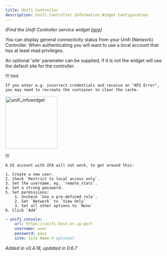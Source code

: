 ```yaml
---
title: Unifi Controller
description: Unifi Controller Information Widget Configuration
---
```


_(Find the Unifi Controller service widget [here](../services/unifi-controller.md))_

You can display general connectivity status from your Unifi (Network) Controller. When authenticating you will want to use a local account that has at least read privileges.

An optional 'site' parameter can be supplied, if it is not the widget will use the default site for the controller.

!!! hint

    If you enter e.g. incorrect credentials and receive an "API Error", you may need to recreate the container to clear the cache.

<img width="162" alt="unifi_infowidget" src="https://user-images.githubusercontent.com/4887959/197706832-f5a8706b-7282-4892-a666-b7d999752562.png">

!!!

    A UI account with 2FA will not work, to get around this:

    1. Create a new user.
    2. Check `Restrict to local access only`.
    3. Set the username. eg. `remote_stats`.
    4. Set a strong password.
    5. Set permissions:
        1. Uncheck `Use a pre-defined role`.
        2. Set `Network` to `View Only`
        3. Set all other options to `None`
    6. Click `Add`

```yaml
- unifi_console:
    url: https://unifi.host.or.ip:port
    username: user
    password: pass
    site: Site Name # optional
```

_Added in v0.4.18, updated in 0.6.7_
